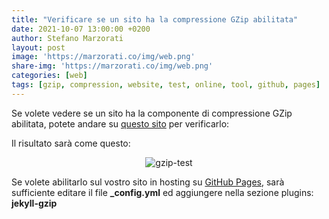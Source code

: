 ```yaml
---
title: "Verificare se un sito ha la compressione GZip abilitata"
date: 2021-10-07 13:00:00 +0200
author: Stefano Marzorati
layout: post
image: 'https://marzorati.co/img/web.png'
share-img: 'https://marzorati.co/img/web.png'
categories: [web]
tags: [gzip, compression, website, test, online, tool, github, pages]
---
```

Se volete vedere se un sito ha la componente di compressione GZip abilitata, potete andare su <a href="https://www.giftofspeed.com/gzip-test/" target="_blank">questo sito</a> per verificarlo:   

Il risultato sarà come questo:   

<center><img src="https://marzorati.co/img/post/gzip-test.png" alt="gzip-test"></center>

Se volete abilitarlo sul vostro sito in hosting su <a href="https://pages.github.com/" target="_blank">GitHub Pages</a>, sarà sufficiente editare il file **_config.yml** ed aggiungere nella sezione plugins: **jekyll-gzip**
